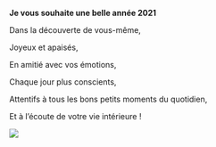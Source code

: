 **Je vous souhaite une belle année 2021**

Dans la découverte de vous-même,

Joyeux et apaisés,

En amitié avec vos émotions,

Chaque jour plus conscients, 

Attentifs à tous les bons petits moments du quotidien,

Et à l’écoute de votre vie intérieure !

![](/img/soleil.png)
